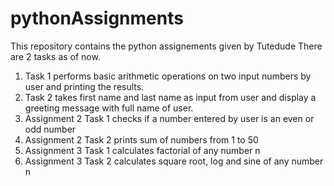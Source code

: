 # pythonAssignments

This repository contains the python assignements given by Tutedude
There are 2 tasks as of now.
1. Task 1 performs basic arithmetic operations on two input numbers by user and printing the results.
2. Task 2 takes first name and last name as input from user and display a greeting message with full name of user.
3. Assignment 2 Task 1 checks if a number entered by user is an even or odd number
4. Assignment 2 Task 2 prints sum of numbers from 1 to 50
5. Assignment 3 Task 1 calculates factorial of any number n
6. Assignment 3 Task 2 calculates square root, log and sine of any number n
